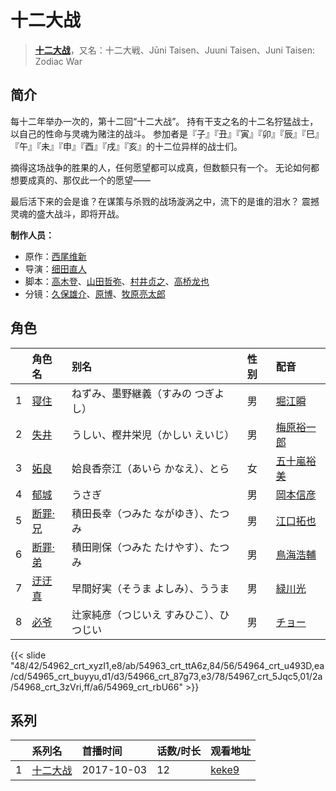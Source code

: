 # 十二大战


> <u>**[十二大战](http://bgm.tv/subject/211059)**</u>，又名：十二大戦、Jūni Taisen、Juuni Taisen、Juni Taisen: Zodiac War

## 简介


每十二年举办一次的，第十二回“十二大战”。
持有干支之名的十二名狞猛战士，以自己的性命与灵魂为赌注的战斗。
参加者是『子』『丑』『寅』『卯』『辰』『巳』『午』『未』『申』『酉』『戌』『亥』的十二位异样的战士们。

摘得这场战争的胜果的人，任何愿望都可以成真，但数额只有一个。
无论如何都想要成真的、那仅此一个的愿望——

最后活下来的会是谁？在谋策与杀戮的战场漩涡之中，流下的是谁的泪水？
震撼灵魂的盛大战斗，即将开战。

**制作人员：**
- 原作：[西尾维新](http://bgm.tv/person/3718)
- 导演：[细田直人](http://bgm.tv/person/2696)
- 脚本：[高木登](http://bgm.tv/person/1765)、[山田哲弥](http://bgm.tv/person/17932)、[村井贞之](http://bgm.tv/person/226)、[高桥龙也](http://bgm.tv/person/6718)
- 分镜：[久保雄介](http://bgm.tv/person/37080)、[原博](http://bgm.tv/person/3227)、[牧原亮太郎](http://bgm.tv/person/12505)

## 角色

|     |   角色名   |   别名  | 性别 |  配音  |
|:--- |:------  |:----      |:---  |:--   |
| 1 | [寝住](http://bgm.tv/character/54962) | ねずみ、墨野継義（すみの つぎよし） | 男 | [堀江瞬](http://bgm.tv/person/22514) |
| 2 | [失井](http://bgm.tv/character/54963) | うしい、樫井栄児（かしい えいじ） | 男 | [梅原裕一郎](http://bgm.tv/person/15592) |
| 3 | [妬良](http://bgm.tv/character/54964) | 姶良香奈江（あいら かなえ）、とら | 女 | [五十嵐裕美](http://bgm.tv/person/5208) |
| 4 | [郁城](http://bgm.tv/character/54965) | うさぎ | 男 | [岡本信彦](http://bgm.tv/person/4950) |
| 5 | [断罪·兄](http://bgm.tv/character/54966) | 積田長幸（つみた ながゆき）、たつみ | 男 | [江口拓也](http://bgm.tv/person/5872) |
| 6 | [断罪·弟](http://bgm.tv/character/54967) | 積田剛保（つみた たけやす）、たつみ | 男 | [鳥海浩輔](http://bgm.tv/person/4147) |
| 7 | [迂迂真](http://bgm.tv/character/54968) | 早間好実（そうま よしみ）、ううま | 男 | [緑川光](http://bgm.tv/person/3967) |
| 8 | [必爷](http://bgm.tv/character/54969) | 辻家純彦（つじいえ すみひこ）、ひつじい | 男 | [チョー](http://bgm.tv/person/3828) |

{{< slide "48/42/54962_crt_xyzI1,e8/ab/54963_crt_ttA6z,84/56/54964_crt_u493D,ea/cd/54965_crt_buyyu,d1/d3/54966_crt_87g73,e3/78/54967_crt_5Jqc5,01/2a/54968_crt_3zVri,ff/a6/54969_crt_rbU66" >}}

## 系列

|     | 系列名  | 首播时间       | 话数/时长 | 观看地址                                                    |
| :-- | :--- | :--------- | :---- | :------------------------------------------------------ |
| 1   |[十二大战](https://bgm.tv/subject/211059)| 2017-10-03 | 12    | [keke9](https://www.keke9.app/play/25355-4-206351.html) |



